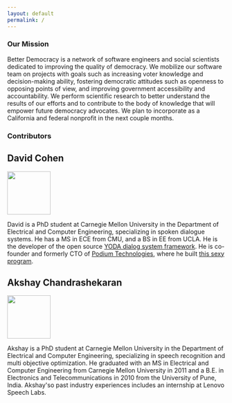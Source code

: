 ```yaml
---
layout: default
permalink: /
---
```


### Our Mission

Better Democracy is a network of software engineers and social scientists dedicated to improving the quality of democracy. 
We mobilize our software team on projects with goals such as increasing voter knowledge and decision-making ability, fostering democratic attitudes such as openness to opposing points of view, and improving government accessibility and accountability.
We perform scientific research to better understand the results of our efforts and to contribute to the body of knowledge that will empower future democracy advocates.
We plan to incorporate as a California and federal nonprofit in the next couple months.

### Contributors

## David Cohen

<img src="media.licdn.com/mpr/mpr/shrinknp_200_200/AAEAAQAAAAAAAAaIAAAAJDk5MGQyYjJjLTM0MDctNDBmNi1hMTYzLTAyYWI4ZTkwODQzNA.jpg" width="100" height='100'>

David is a PhD student at Carnegie Mellon University in the Department of Electrical and Computer Engineering, specializing in spoken dialogue systems.
He has a MS in ECE from CMU, and a BS in EE from UCLA.
He is the developer of the open source [YODA dialog system framework](http://davidogbodfog.bitbucket.org/yoda/project.html). 
He is co-founder and formerly CTO of [Podium Technologies](podiumtech.co), where he built [this sexy program](https://youtu.be/2VefoN76h2M).

## Akshay Chandrashekaran

<img src="https://users.ece.cmu.edu/~akshayc/files/avatar.jpg" width="100" height='100'>

Akshay is a PhD student at Carnegie Mellon University in the Department of Electrical and Computer Engineering, specializing in speech recognition and multi objective optimization. 
He graduated with an MS in Electrical and Computer Engineering from Carnegie Mellon University in 2011 and a B.E. in Electronics and Telecommunications in 2010 from the University of Pune, India. 
Akshay'so past industry experiences includes an internship at Lenovo Speech Labs. 
